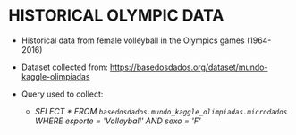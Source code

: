 # HISTORICAL OLYMPIC DATA

  * Historical data from female volleyball in the Olympics games (1964-2016)   
  
  * Dataset collected from: https://basedosdados.org/dataset/mundo-kaggle-olimpiadas
  
  * Query used to collect: 
  
      * *SELECT * FROM `basedosdados.mundo_kaggle_olimpiadas.microdados` WHERE esporte = 'Volleyball' AND sexo = 'F'*
